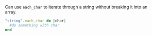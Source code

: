 Can use `each_char` to iterate through a string without breaking it into an array.
```ruby
"string".each_char do |char|
  #do something with char
end
```
